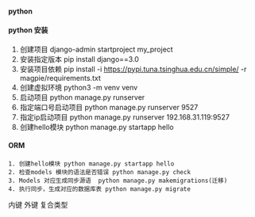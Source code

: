 #### python

#### python 安装

1. 创建项目 django-admin startproject my_project
1. 安装指定版本  pip install django==3.0     
1. 安装项目依赖 pip install  -i https://pypi.tuna.tsinghua.edu.cn/simple/ -r magpie/requirements.txt
1. 创建虚拟环境  python3 -m venv venv    
1. 启动项目 python manage.py runserver 
1. 指定端口号启动项目 python manage.py runserver 9527    
1. 指定ip启动项目 python manage.py runserver 192.168.31.119:9527
1. 创建hello模块 python manage.py startapp hello 

#### ORM

```
1. 创建hello模块 python manage.py startapp hello  
2. 检查models 模块的语法是否错误 python manage.py check
3. Models 对应生成同步源语  python manage.py makemigrations(迁移)
4. 执行同步，生成对应的数据库表 python manage.py migrate
```



内键  外键 复合类型 